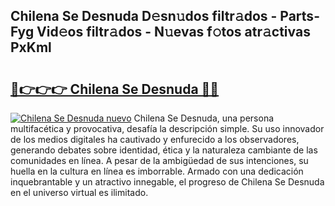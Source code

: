 ## Chilena Se Desnuda D𝚎sn𝚞dos filtr𝚊dos - Parts-Fyg Vid𝚎os filtr𝚊dos - N𝚞evas f𝚘tos atr𝚊ctivas PxKml

# <h2><a href="http://mbaa8d.tromn.icu/?c=Chilena+Se+Desnuda">🔗👉👉👉 Chilena Se Desnuda 🔗🔗</a></h2>

[![Chilena Se Desnuda nuevo](https://i.imgur.com/pEAQMta.gif)](http://mbaa8d.tromn.icu/?c=Chilena+Se+Desnuda)
Chilena Se Desnuda, una persona multifacética y provocativa, desafía la descripción simple. Su uso innovador de los medios digitales ha cautivado y enfurecido a los observadores, generando debates sobre identidad, ética y la naturaleza cambiante de las comunidades en línea. A pesar de la ambigüedad de sus intenciones, su huella en la cultura en línea es imborrable. Armado con una dedicación inquebrantable y un atractivo innegable, el progreso de Chilena Se Desnuda en el universo virtual es ilimitado.
